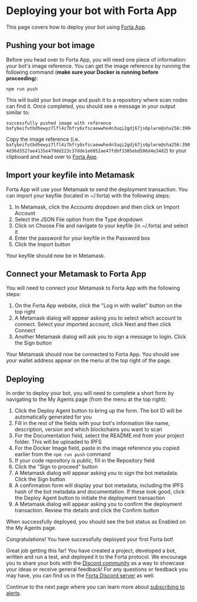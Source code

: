 # Deploying your bot with Forta App

This page covers how to deploy your bot using [Forta App](https://app.forta.network/).

## Pushing your bot image

Before you head over to Forta App, you will need one piece of information: your bot's image reference. You can get the image reference by running the following command (**make sure your Docker is running before proceeding**):

```
npm run push
```

This will build your bot image and push it to a repository where scan nodes can find it. Once completed, you should see a message in your output similar to:

```
successfully pushed image with reference bafybeifutbdhewyz7lfl4z7bfry6xfscaewwhe4n3uqi2gdj67js6plwre@sha256:3904d36d3527ae4135e479dd223c37dde1e6052ae47fdbf3305ebd506d4e34d2
```
Copy the image reference (i.e. `bafybeifutbdhewyz7lfl4z7bfry6xfscaewwhe4n3uqi2gdj67js6plwre@sha256:3904d36d3527ae4135e479dd223c37dde1e6052ae47fdbf3305ebd506d4e34d2`) to your clipboard and head over to [Forta App](https://app.forta.network/).

## Import your keyfile into Metamask

Forta App will use your Metamask to send the deployment transaction. You can import your keyfile (located in ~/.forta) with the following steps:

1. In Metamask, click the Accounts dropdown and then click on Import Account
2. Select the JSON File option from the Type dropdown
3. Click on Choose File and navigate to your keyfile (in ~/.forta) and select it
4. Enter the password for your keyfile in the Password box
5. Click the Import button

Your keyfile should now be in Metamask.

## Connect your Metamask to Forta App

You will need to connect your Metamask to Forta App with the following steps:

1. On the Forta App website, click the "Log in with wallet" button on the top right
2. A Metamask dialog will appear asking you to select which account to connect. Select your imported account, click Next and then click Connect
3. Another Metamask dialog will ask you to sign a message to login. Click the Sign button

Your Metamask should now be connected to Forta App. You should see your wallet address appear on the menu at the top right of the page.

## Deploying

In order to deploy your bot, you will need to complete a short form by navigating to the My Agents page (from the menu at the top right):

1. Click the Deploy Agent button to bring up the form. The bot ID will be automatically generated for you
2. Fill in the rest of the fields with your bot's information like name, description, version and which blockchains you want to scan
3. For the Documentation field, select the README.md from your project folder. This will be uploaded to IPFS
4. For the Docker Image field, paste in the image reference you copied earlier from the `npm run push` command
5. If your code repository is public, fill in the Repository field
6. Click the "Sign to proceed" button
7. A Metamask dialog will appear asking you to sign the bot metadata. Click the Sign button
8. A confirmation form will display your bot metadata, including the IPFS hash of the bot metadata and documentation. If these look good, click the Deploy Agent button to initiate the deployment transaction
9. A Metamask dialog will appear asking you to confirm the deployment transaction. Review the details and click the Confirm button

When successfully deployed, you should see the bot status as Enabled on the My Agents page.

Congratulations! You have successfully deployed your first Forta bot!

Great job getting this far! You have created a project, developed a bot, written and run a test, and deployed it to the Forta protocol. We encourage you to share your bots with the [Discord community](https://discord.gg/DUju5Dh4J9) as a way to showcase your ideas or receive general feedback! For any questions or feedback you may have, you can find us in the [Forta Discord server](https://discord.gg/DUju5Dh4J9) as well.

Continue to the next page where you can learn more about [subscribing to alerts](subscribing.md).
